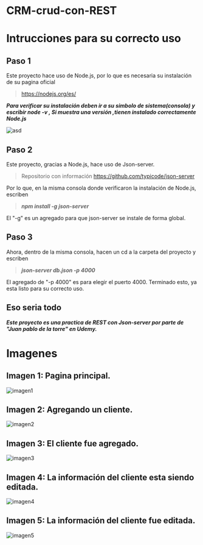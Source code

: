 # CRM-crud-con-REST
 
# Intrucciones para su correcto uso 

## Paso 1 

Este proyecto hace uso de Node.js, por lo que es necesaria su instalación de su pagina oficial
> https://nodejs.org/es/ 

**_Para verificar su instalación deben ir a su simbolo de sistema(consola) y escribir node -v , Si muestra una versión ,tienen instalado correctamente Node.js_**

![asd](https://user-images.githubusercontent.com/64865940/132073592-74110412-7ebe-4272-9e6c-fd863dff151a.png)

## Paso 2

Este proyecto, gracias a Node.js, hace uso de Json-server.
> Repositorio con información https://github.com/typicode/json-server

Por lo que, en la misma consola donde verificaron la instalación de Node.js, escriben 

> ***npm install -g json-server***

El "-g" es un agregado para que json-server se instale de forma global.

## Paso 3 

Ahora, dentro de la misma consola, hacen un cd a la carpeta del proyecto y escriben 
> ***json-server db.json -p 4000***

El agregado de "-p 4000" es para elegir el puerto 4000. Terminado esto, ya esta listo para su correcto uso.  

## Eso seria todo
**_Este proyecto es una practica de REST con Json-server por parte de "Juan pablo de la torre" en Udemy._**

# Imagenes

## Imagen 1: Pagina principal.

![imagen1](https://user-images.githubusercontent.com/64865940/132074076-da68dfe9-5c66-4036-ba5e-2923a169e7f1.png)

## Imagen 2: Agregando un cliente.

![imagen2](https://user-images.githubusercontent.com/64865940/132074079-ef2b2835-43c7-4220-9ac5-afa89aa5bd6b.png)

## Imagen 3: El cliente fue agregado.

![imagen3](https://user-images.githubusercontent.com/64865940/132074083-06e6dcb8-3424-4578-ad1e-6691161f191c.png)

## Imagen 4: La información del cliente esta siendo editada.

![imagen4](https://user-images.githubusercontent.com/64865940/132074086-f8b3e463-7d12-4c5a-bed8-79b5d167a5c6.png)

## Imagen 5: La información del cliente fue editada. 

![imagen5](https://user-images.githubusercontent.com/64865940/132074087-4dde5c6b-732e-4a48-9647-7432481d11b2.png)


